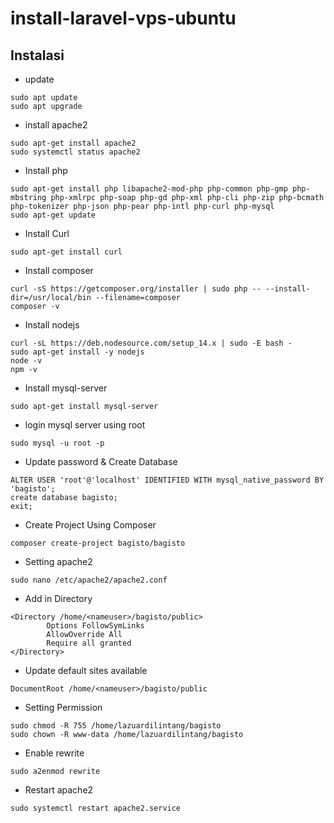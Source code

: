 # install-laravel-vps-ubuntu
## Instalasi

- update
```
sudo apt update
sudo apt upgrade
```

- install apache2
```
sudo apt-get install apache2
sudo systemctl status apache2
```

- Install php
```
sudo apt-get install php libapache2-mod-php php-common php-gmp php-mbstring php-xmlrpc php-soap php-gd php-xml php-cli php-zip php-bcmath php-tokenizer php-json php-pear php-intl php-curl php-mysql
sudo apt-get update
```

- Install Curl
```
sudo apt-get install curl
```

- Install composer
```
curl -sS https://getcomposer.org/installer | sudo php -- --install-dir=/usr/local/bin --filename=composer
composer -v
```

- Install nodejs
```
curl -sL https://deb.nodesource.com/setup_14.x | sudo -E bash -
sudo apt-get install -y nodejs
node -v
npm -v
```

- Install mysql-server
```
sudo apt-get install mysql-server
```

- login mysql server using root
```
sudo mysql -u root -p
```

- Update password & Create Database
```
ALTER USER 'root'@'localhost' IDENTIFIED WITH mysql_native_password BY 'bagisto';
create database bagisto;
exit;
```

- Create Project Using Composer
```
composer create-project bagisto/bagisto
```

- Setting apache2 
```
sudo nano /etc/apache2/apache2.conf
```

- Add in Directory 
```
<Directory /home/<nameuser>/bagisto/public>
        Options FollowSymLinks
        AllowOverride All
        Require all granted
</Directory>
```

- Update default sites available
```
DocumentRoot /home/<nameuser>/bagisto/public
```

- Setting Permission
```
sudo chmod -R 755 /home/lazuardilintang/bagisto
sudo chown -R www-data /home/lazuardilintang/bagisto
```

- Enable rewrite
```
sudo a2enmod rewrite
```

- Restart apache2
```
sudo systemctl restart apache2.service
```


